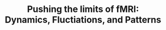 ---
title: "Pushing the limits of fMRI:  Dynamics, Fluctiations, and Patterns"
project_id: 
conference_id: ""
presenters:
   - peter_bandettini
summary: "NIMH IRP Seminar"
file: /assets/presentations/
filename: 
layout: presentation
---